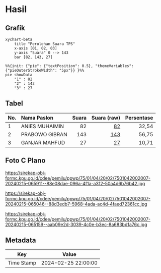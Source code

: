 # Hasil

## Grafik

```mermaid
xychart-beta
    title "Perolehan Suara TPS"
    x-axis [01, 02, 03]
    y-axis "Suara" 0 --> 143
    bar [82, 143, 27]
```

```mermaid
%%{init: {"pie": {"textPosition": 0.5}, "themeVariables": {"pieOuterStrokeWidth": "5px"}} }%%
pie showData
    "1" : 82
    "2" : 143
    "3" : 27
```

## Tabel

| No. | Nama Paslon    | Suara | Suara (raw) | Persentase |
|:--- |:-------------- | -----:| -----------:| ----------:|
| 1   | ANIES MUHAIMIN | 82    | [82][p-1]   | 32,54      |
| 2   | PRABOWO GIBRAN | 143   | [143][p-2]  | 56,75      |
| 3   | GANJAR MAHFUD  | 27    | [27][p-3]   | 10,71      |


[p-1]: https://github.com/gigit-pemilu/pemilu-2024-75-gorontalo/blob/main/pilpres/hitung-suara/sub/75-gorontalo/sub/01-gorontalo/sub/04-tibawa/sub/2002-isimu-selatan/sub/007-tps/sub/paslon-1.txt
[p-2]: https://github.com/gigit-pemilu/pemilu-2024-75-gorontalo/blob/main/pilpres/hitung-suara/sub/75-gorontalo/sub/01-gorontalo/sub/04-tibawa/sub/2002-isimu-selatan/sub/007-tps/sub/paslon-2.txt
[p-3]: https://github.com/gigit-pemilu/pemilu-2024-75-gorontalo/blob/main/pilpres/hitung-suara/sub/75-gorontalo/sub/01-gorontalo/sub/04-tibawa/sub/2002-isimu-selatan/sub/007-tps/sub/paslon-3.txt

## Foto C Plano

https://sirekap-obj-formc.kpu.go.id/cdee/pemilu/ppwp/75/01/04/20/02/7501042002007-20240215-065911--88e08dae-096a-4f1a-a312-50a4d6b76b42.jpg

https://sirekap-obj-formc.kpu.go.id/cdee/pemilu/ppwp/75/01/04/20/02/7501042002007-20240215-065046--88d3edb7-5968-4ada-ac4d-4faed72361cc.jpg

https://sirekap-obj-formc.kpu.go.id/cdee/pemilu/ppwp/75/01/04/20/02/7501042002007-20240215-065159--aab09e2d-3039-4c0e-b3ec-8a683bd1a76c.jpg


## Metadata

| Key        | Value               |
| ---------- | ------------------- |
| Time Stamp | 2024-02-25 22:00:00 |



